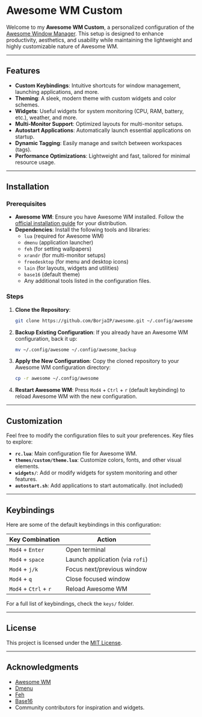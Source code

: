 # Awesome WM Custom

Welcome to my **Awesome WM Custom**, a personalized configuration of the [Awesome Window Manager](https://awesomewm.org/). This setup is designed to enhance productivity, aesthetics, and usability while maintaining the lightweight and highly customizable nature of Awesome WM.

---

## Features

- **Custom Keybindings**: Intuitive shortcuts for window management, launching applications, and more.
- **Theming**: A sleek, modern theme with custom widgets and color schemes.
- **Widgets**: Useful widgets for system monitoring (CPU, RAM, battery, etc.), weather, and more.
- **Multi-Monitor Support**: Optimized layouts for multi-monitor setups.
- **Autostart Applications**: Automatically launch essential applications on startup.
- **Dynamic Tagging**: Easily manage and switch between workspaces (tags).
- **Performance Optimizations**: Lightweight and fast, tailored for minimal resource usage.

---

## Installation

### Prerequisites

- **Awesome WM**: Ensure you have Awesome WM installed. Follow the [official installation guide](https://awesomewm.org/apidoc/documentation/07-my-first-awesome.md.html) for your distribution.
- **Dependencies**: Install the following tools and libraries:
  - `lua` (required for Awesome WM)
  - `dmenu` (application launcher)
  - `feh` (for setting wallpapers)
  - `xrandr` (for multi-monitor setups)
  - `freedesktop` (for menu and desktop icons)
  - `lain` (for layouts, widgets and utilities)
  - `base16` (default theme)
  - Any additional tools listed in the configuration files.

### Steps

1. **Clone the Repository**:
   ```bash
   git clone https://github.com/BorjaIP/awesome.git ~/.config/awesome
   ```

2. **Backup Existing Configuration**:
   If you already have an Awesome WM configuration, back it up:
   ```bash
   mv ~/.config/awesome ~/.config/awesome_backup
   ```

3. **Apply the New Configuration**:
   Copy the cloned repository to your Awesome WM configuration directory:
   ```bash
   cp -r awesome ~/.config/awesome
   ```

4. **Restart Awesome WM**:
   Press `Mod4` + `Ctrl` + `r` (default keybinding) to reload Awesome WM with the new configuration.

---

## Customization

Feel free to modify the configuration files to suit your preferences. Key files to explore:

- **`rc.lua`**: Main configuration file for Awesome WM.
- **`themes/custom/theme.lua`**: Customize colors, fonts, and other visual elements.
- **`widgets/`**: Add or modify widgets for system monitoring and other features.
- **`autostart.sh`**: Add applications to start automatically. (not included)

---

## Keybindings

Here are some of the default keybindings in this configuration:

| Key Combination         | Action                          |
|--------------------------|---------------------------------|
| `Mod4` + `Enter`         | Open terminal                  |
| `Mod4` + `space`         | Launch application (via `rofi`)|
| `Mod4` + `j/k`           | Focus next/previous window     |
| `Mod4` + `q`             | Close focused window           |
| `Mod4` + `Ctrl` + `r`    | Reload Awesome WM              |

For a full list of keybindings, check the `keys/` folder.

---

## License

This project is licensed under the [MIT License](LICENSE).

---

## Acknowledgments

- [Awesome WM](https://awesomewm.org/)
- [Dmenu](https://tools.suckless.org/dmenu/)
- [Feh](https://feh.finalrewind.org/)
- [Base16](https://github.com/chriskempson/base16)
- Community contributors for inspiration and widgets.
